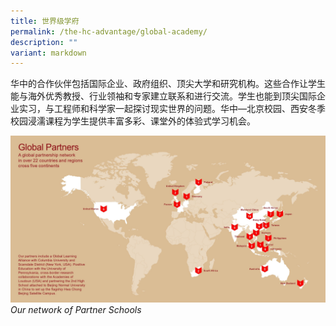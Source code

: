 ```yaml
---
title: 世界级学府
permalink: /the-hc-advantage/global-academy/
description: ""
variant: markdown
---
```

华中的合作伙伴包括国际企业、政府组织、顶尖大学和研究机构。这些合作让学生能与海外优秀教授、行业领袖和专家建立联系和进行交流。学生也能到顶尖国际企业实习，与工程师和科学家一起探讨现实世界的问题。华中—北京校园、西安冬季校园浸濡课程为学生提供丰富多彩、课堂外的体验式学习机会。


![](/images/Global_Partners.jpg)
*Our network of Partner Schools*